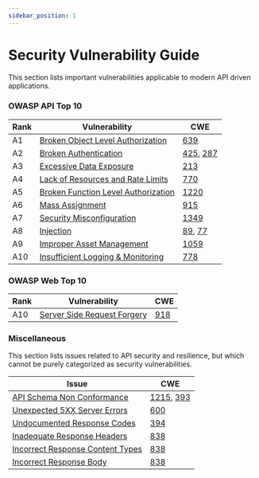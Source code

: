 ```yaml
---
sidebar_position: 1
---
```


# Security Vulnerability Guide

This section lists important vulnerabilities applicable to modern API driven applications.

### OWASP API Top 10

| Rank  | Vulnerability                               | CWE                                        |
| ----- | ------------------------------------------- | ---------------                            |
| A1    | [Broken Object Level Authorization][BOLA]   | [639][BOLA-CWE]                            |
| A2    | [Broken Authentication][BUA]                | [425][BUA-CWE], [287][BUA-CWE-2]           |
| A3    | [Excessive Data Exposure][EXPOSURE]         | [213][EXPOSURE-CWE]                        |
| A4    | [Lack of Resources and Rate Limits][RATES]  | [770][RATES-CWE]                           |
| A5    | [Broken Function Level Authorization][BFLA] | [1220][BFLA-CWE]                           |
| A6    | [Mass Assignment][MASS-ASSIGN]              | [915][MASS-ASSIGN-CWE]                     |
| A7    | [Security Misconfiguration][MISCONFIG]      | [1349][MISCONFIG-CWE]                      |
| A8    | [Injection][INJECTION]                      | [89][SQLi-CWE], [77][CMDi-CWE]             |
| A9    | [Improper Asset Management][ASSETS]         | [1059][ASSETS-CWE]                         |
| A10   | [Insufficient Logging & Monitoring][NOLOG]  | [778][NOLOG-CWE]                           |


### OWASP Web Top 10

| Rank  | Vulnerability                               | CWE                                        |
| ----- | ------------------------------------------- | ---------------                            |
| A10   | [Server Side Request Forgery][SSRF]         | [918][SSRF-CWE]                            |



### Miscellaneous

This section lists issues related to API security and resilience, but which cannot be purely categorized as security vulnerabilities.

| Issue                                                   | CWE                                                       |
| -----------------------------------------------------   | ----------------------------------------------------------|
| [API Schema Non Conformance][SC]                        | [1215][CWE-1215], [393][CWE-393]                          |
| [Unexpected 5XX Server Errors][SC-5XX]                  | [600][CWE-600]                                            |
| [Undocumented Response Codes][SC-CODES]                 | [394][CWE-394]                                            |
| [Inadequate Response Headers][SC-HDRS]                  | [838][CWE-838]                                            |
| [Incorrect Response Content Types][SC-CONT]             | [838][CWE-838]                                            |
| [Incorrect Response Body][SC-BODY]                      | [838][CWE-838]                                            |





[BOLA]: ./OWASP-API-10/A1-BOLA.md
[BOLA-CWE]: https://cwe.mitre.org/data/definitions/639.html

[BUA]: ./OWASP-API-10/A2-BUA.md
[BUA-CWE]: https://cwe.mitre.org/data/definitions/425.html
[BUA-CWE-2]: https://cwe.mitre.org/data/definitions/287.html

[EXPOSURE]: ./OWASP-API-10/A3-Excessive-Data-Exposure.md
[EXPOSURE-CWE]: https://cwe.mitre.org/data/definitions/213.html

[RATES]: ./OWASP-API-10/A4-Rate-Limits.md
[RATES-CWE]: https://cwe.mitre.org/data/definitions/770.html

[BFLA]: ./OWASP-API-10/A5-BFLA.md
[BFLA-CWE]: https://cwe.mitre.org/data/definitions/1220.html

[MASS-ASSIGN]: ./OWASP-API-10/A6-Mass-Assignment.md
[MASS-ASSIGN-CWE]: https://cwe.mitre.org/data/definitions/915.html

[MISCONFIG]: ./OWASP-API-10/A7-Security-Misconfiguration.md
[MISCONFIG-CWE]: https://cwe.mitre.org/data/definitions/1349.html

[SSRF]: ./OWASP-WEB-10/A10-SSRF.md
[SSRF-CWE]: https://cwe.mitre.org/data/definitions/918.html

[INJECTION]: ./OWASP-API-10/A8-Injection.md
[CMDi-CWE]: https://cwe.mitre.org/data/definitions/77.html
[SQLi-CWE]: https://cwe.mitre.org/data/definitions/89.html

[ASSETS]: ./OWASP-API-10/A9-Improper-Asset-Management.md
[ASSETS-CWE]: https://cwe.mitre.org/data/definitions/1059.html

[NOLOG]: ./OWASP-API-10/A10-Insufficient-Logging.md
[NOLOG-CWE]: https://cwe.mitre.org/data/definitions/778.html


[SC]: ./Miscellaneous/schema-conformance.md
[SC-CODES]: ./Miscellaneous/schema-conformance.md#status-code-conformance-test
[SC-HDRS]: ./Miscellaneous/schema-conformance.md#response-headers-schema-conformance-test
[SC-CONT]: ./Miscellaneous/schema-conformance.md#content-type-schema-conformance-test
[SC-BODY]: ./Miscellaneous/schema-conformance.md#response-schema-conformance-test
[SC-5XX]: ./Miscellaneous/schema-conformance.md#unexpected-server-error-schema-conformance-test


[CWE-1215]: https://cwe.mitre.org/data/definitions/1215.html
[CWE-393]: https://cwe.mitre.org/data/definitions/393.html
[CWE-600]: https://cwe.mitre.org/data/definitions/600.html
[CWE-394]: https://cwe.mitre.org/data/definitions/394.html
[CWE-838]: https://cwe.mitre.org/data/definitions/838.html

